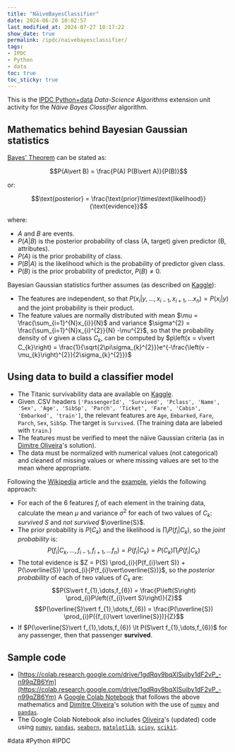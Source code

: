 ```yaml
---
title: "NäiveBayesClassifier"
date: 2024-06-20 10:02:57
last_modified_at: 2024-07-27 10:17:22
show_date: true
permalink: /ipdc/naivebayesclassifier/
tags:
- IPDC
- Python
- data
toc: true
toc_sticky: true
---
```

This is the [IPDC Python+data](https://sites.google.com/edc.org/ipdc/python-data) *Data-Science Algorithms* extension unit activity for the *Näive Bayes Classifier* algorithm.

## Mathematics behind Bayesian Gaussian statistics

[Bayes' Theorem](https://en.wikipedia.org/wiki/Bayes'_theorem#Statement_of_theorem) can be stated as:

$$P(A\vert B) = \frac{P(A) P(B\vert A)}{P(B)}$$

or:

$$\text{posterior} = \frac{\text{prior}\times\text{likelihood}}{\text{evidence}}$$

where:

- $A$ and $B$ are events.
- $P(A\vert B)$ is the posterior probability of class (A, target) given predictor (B, attributes).
- $P(A)$ is the prior probability of class.
- $P(B\vert A)$ is the likelihood which is the probability of predictor given class.
- $P(B)$ is the prior probability of predictor, $P(B)\ne0$.

Bayesian Gaussian statistics further assumes (as described on [Kaggle](https://www.kaggle.com/code/dimitreoliveira/naive-bayes-probabilistic-ml-titanic-survival)):

- The features are independent, so that $P\left(x_{i}\vert y, \dots, x_{i-1}, x_{i+1}, \dots x_{n}\right) = P\left(x_{i}\vert y\right)$ and the joint probability is their product.
- The feature values are normally distributed with mean $\mu = \frac{\sum_{i=1}^{N}x_{i}}{N}$ and variance $\sigma^{2} = \frac{\sum_{i=1}^{N}x_{i}^{2}}{N} -\mu^{2}$, so that the probability density of $v$ given a class $C_{k}$, can be computed by $p\left(x = v\vert C_{k}\right) = \frac{1}{\sqrt{2\pi\sigma_{k}^{2}}}e^{-\frac{\left(v - \mu_{k}\right)^{2}}{2\sigma_{k}^{2}}}$

## Using data to build a classifier model

- The Titanic survivability data are available on [Kaggle](https://www.kaggle.com/c/titanic).
- Given .CSV headers `['PassengerId', 'Survived', 'Pclass', 'Name', 'Sex', 'Age', 'SibSp', 'Parch', 'Ticket', 'Fare', 'Cabin', 'Embarked', 'train']`, the relevant features are `Age`, `Embarked`, `Fare`, `Parch`, `Sex`, `SibSp`. The target is `Survived`. (The training data are labeled with `train`.)
- The features must be verified to meet the näive Gaussian criteria (as in [Dimitre Oliveira](https://www.kaggle.com/code/dimitreoliveira/naive-bayes-probabilistic-ml-titanic-survival#Distribution-study)'s solution).
- The data must be normalized with numerical values (not categorical) and cleaned of missing values or where missing values are set to the mean where appropriate.

Following the [Wikipedia](https://en.wikipedia.org/wiki/Naive_Bayes_classifier#Gaussian_naive_Bayes) article and the [example](https://en.wikipedia.org/wiki/Naive_Bayes_classifier#Person_classification), yields the following approach:

- For each of the 6 features $f_{i}$ of each element in the training data, calculate the mean $\mu$ and variance $\sigma^{2}$ for each of two values of $C_k$: *survived* $S$ and *not survived* $\overline{S}$.
- The prior probability is $P(C_{k})$ and the likelihood is $\prod_{i}P({f_{i}\vert C_{k}})$, so the *joint probability* is: $$P\left(f_{i}\vert C_{k}, \dots, f_{i-1}, f_{i+1}, \dots f_{n}\right) = P\left(f_{i}\vert C_{k}\right) = P\left(C_{k}\right) \prod_{i}P\left({f_{i}\vert C_{k}}\right)$$
- The total evidence is $Z = P(S) \prod_{i}{P(f_{i}\vert S)} + P(\overline{S}) \prod_{i}{P(f_{i}\vert\overline{S})}$, so the *posterior probability* of each of two values of $C_k$ are: $$P(S\vert f_{1},\dots,f_{6}) = \frac{P\left(S\right) \prod_{i}P\left({f_{i}\vert S}\right)}{Z}$$ $$P(\overline{S}\vert f_{1},\dots,f_{6}) = \frac{P(\overline{S}) \prod_{i}P({f_{i}\vert \overline{S}})}{Z}$$
- If $P(\overline{S}\vert f_{1},\dots,f_{6}) \lt P(S\vert f_{1},\dots,f_{6})$ for any passenger, then that passenger **survived**.

## Sample code

- [https://colab.research.google.com/drive/1gdRqv9bqXlSuiby1dF2vP_-n99qZB6Ym](https://colab.research.google.com/drive/1gdRqv9bqXlSuiby1dF2vP_-n99qZB6Ym) A [Google Colab Notebook](https://colab.research.google.com) that follows the above mathematics and [Dimitre Oliveira](https://www.kaggle.com/code/dimitreoliveira/naive-bayes-probabilistic-ml-titanic-survival#Distribution-study)'s solution with the use of [`numpy`](https://numpy.org/) and [`pandas`](https://pandas.pydata.org/).
- The Google Colab Notebook also includes [Oliveira](https://www.kaggle.com/code/dimitreoliveira/naive-bayes-probabilistic-ml-titanic-survival#Distribution-study)'s (updated) code using [`numpy`](https://numpy.org/), [`pandas`](https://pandas.pydata.org/), [`seaborn`](https://seaborn.pydata.org/index.html), [`matplotlib`](https://matplotlib.org/), [`scipy`](https://scipy.org/), [`scikit`](https://scikit-learn.org/stable/).

#data #Python #IPDC